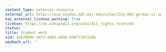 ```yaml
---
content_type: external-resource
external_url: https://ocw-studio.odl.mit.edu/sites/21g-402-german-ii-spring-2005/type/page/edit/05477db5-46c4-00a2-52ae-ab86ea070895/#student_work
has_external_license_warning: true
license: https://en.wikipedia.org/wiki/All_rights_reserved
status: ''
title: Student work
uid: 42b70695-34f3-4d82-a99d-930777bf210b
wayback_url: ''
---
```

